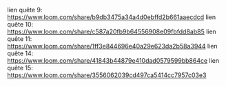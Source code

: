 lien quête 9: https://www.loom.com/share/b9db3475a34a4d0ebffd2b661aaecdcd
lien quête 10: https://www.loom.com/share/c587a20fb9b64556908e09fbfdd8ab85
lien quête 11: https://www.loom.com/share/1ff3e844696e40a29e623da2b58a3944
lien quête 14: https://www.loom.com/share/41843b44879e410dad0579599bb864ce
lien quête 15: https://www.loom.com/share/3556062039cd497ca5414cc7957c03e3
